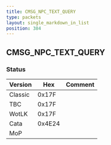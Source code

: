 ```yaml
---
title: CMSG_NPC_TEXT_QUERY
type: packets
layout: single_markdown_in_list
position: 384
---
```


## CMSG_NPC_TEXT_QUERY

### Status

Version    | Hex        | Comment
---------- | ---------- | ---------- 
Classic    | 0x17F      |
TBC        | 0x17F      |
WotLK      | 0x17F      |
Cata       | 0x4E24     |
MoP        |            |